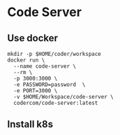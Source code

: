 # Code Server

## Use docker
```
mkdir -p $HOME/coder/workspace
docker run \
  --name code-server \
  --rm \
  -p 3000:3000 \
  -e PASSWORD=password  \
  -e PORT=3000 \
  -v $HOME/Workspace/code-server \
  codercom/code-server:latest
```

## Install k8s
